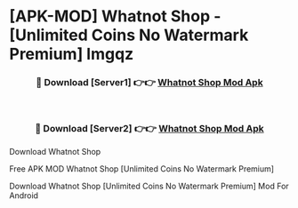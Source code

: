 # [APK-MOD] Whatnot  Shop - [Unlimited Coins No Watermark Premium] lmgqz



<div align="center">
<h3>🔴 Download [Server1] 👉👉 <a href="https://momento.my/?title=Whatnot__Shop">Whatnot  Shop Mod Apk</a></h3><br>

<h3>🔴 Download [Server2] 👉👉 <a href="https://momento.my/?title=Whatnot__Shop">Whatnot  Shop Mod Apk</a></h3>
</div>



Download Whatnot  Shop 

Free APK MOD Whatnot  Shop [Unlimited Coins No Watermark Premium]

Download Whatnot  Shop [Unlimited Coins No Watermark Premium] Mod For Android
